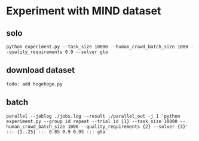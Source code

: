 # Experiment with MIND dataset

## solo
```
python experiment.py --task_size 10000 --human_crowd_batch_size 1000 --quality_requirements 0.9 --solver gta
```

## download dataset
```
todo: add hogehoge.py
```

## batch

```
parallel --joblog ./jobs.log --result ./parallel_out -j 1 'python experiment.py --group_id repeat --trial_id {1} --task_size 10000 --human_crowd_batch_size 1000 --quality_requirements {2} --solver {3}' ::: {1..25} ::: 0.85 0.9 0.95 ::: gta
```
